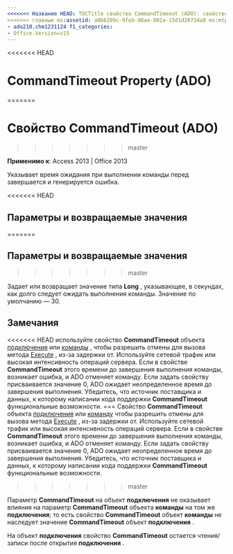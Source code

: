 ```yaml
---
<<<<<<< Название HEAD: TOCTitle свойство CommandTimeout (ADO): свойство CommandTimeout (ADO) === название: свойство CommandTimeout (ADO) TOCTitle: свойство CommandTimeout (ADO)
>>>>>>> главные ms:assetid: a0b6209c-9feb-08ae-002a-15d1d20734a8 ms:mtpsurl: https://msdn.microsoft.com/library/JJ249739(v=office.15) ms:contentKeyID: 48546714 ms.date: 09/18/2015 mtps_version: v=office.15 f1_keywords:
- ado210.chm1231124 f1_categories:
- Office.Version=v15
---
```


<<<<<<< HEAD
# <a name="commandtimeout-property-ado"></a>CommandTimeout Property (ADO)
=======
# <a name="commandtimeout-property-ado"></a>Свойство CommandTimeout (ADO)
>>>>>>> master


**Применимо к**: Access 2013 | Office 2013

Указывает время ожидания при выполнении команды перед завершается и генерируется ошибка.

<<<<<<< HEAD
## <a name="settings-and-return-values"></a>Параметры и возвращаемые значения
=======
## <a name="settings-and-return-values"></a>Параметры и возвращаемые значения
>>>>>>> master

Задает или возвращает значение типа **Long** , указывающее, в секундах, как долго следует ожидать выполнения команды. Значение по умолчанию — 30.

## <a name="remarks"></a>Замечания

<<<<<<< HEAD используйте свойство **CommandTimeout** объекта [подключения](connection-object-ado.md) или [команды](command-object-ado.md) , чтобы разрешить отмены для вызова метода [Execute](https://msdn.microsoft.com/library/jj248785\(v=office.15\)) , из-за задержки от. Используйте сетевой трафик или высокая интенсивность операций сервера. Если в свойстве **CommandTimeout** этого времени до завершения выполнения команды, возникает ошибка, и ADO отменяет команду. Если задать свойству присваивается значение 0, ADO ожидает неопределенное время до завершения выполнения. Убедитесь, что источник поставщика и данных, к которому написании кода поддержки **CommandTimeout** функциональные возможности.
=== Свойство **CommandTimeout** объекта [подключения](connection-object-ado.md) или [команду](command-object-ado.md) чтобы разрешить отмены для вызова метода [Execute](https://docs.microsoft.com/office/vba/access/concepts/miscellaneous/execute-method-ado-command) , из-за задержки от. Используйте сетевой трафик или высокая интенсивность операций сервера. Если в свойстве **CommandTimeout** этого времени до завершения выполнения команды, возникает ошибка, и ADO отменяет команду. Если задать свойству присваивается значение 0, ADO ожидает неопределенное время до завершения выполнения. Убедитесь, что источник поставщика и данных, к которому написании кода поддержки **CommandTimeout** функциональные возможности.
>>>>>>> master

Параметр **CommandTimeout** на объект **подключения** не оказывает влияния на параметр **CommandTimeout** объекта **команды** на том же **подключения**; то есть свойство **CommandTimeout** объект **команды** не наследует значение **CommandTimeout** объект **подключения** .

На объект **подключения** свойство **CommandTimeout** остается чтения/записи после открытия **подключения** .


